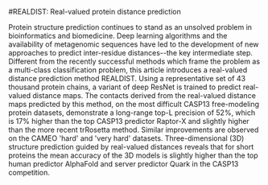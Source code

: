 #REALDIST: Real-valued protein distance prediction

Protein structure prediction continues to stand as an unsolved problem in bioinformatics and biomedicine. Deep learning algorithms and the availability of metagenomic sequences have led to the development of new approaches to predict inter-residue distances--the key intermediate step. Different from the recently successful methods which frame the problem as a multi-class classification problem, this article introduces a real-valued distance prediction method REALDIST. Using a representative set of 43 thousand protein chains, a variant of deep ResNet is trained to predict real-valued distance maps. The contacts derived from the real-valued distance maps predicted by this method, on the most difficult CASP13 free-modeling protein datasets, demonstrate a long-range top-L precision of 52%, which is 17% higher than the top CASP13 predictor Raptor-X and slightly higher than the more recent trRosetta method. Similar improvements are observed on the CAMEO 'hard' and 'very hard' datasets. Three-dimensional (3D) structure prediction guided by real-valued distances reveals that for short proteins the mean accuracy of the 3D models is slightly higher than the top human predictor AlphaFold and server predictor Quark in the CASP13 competition.
